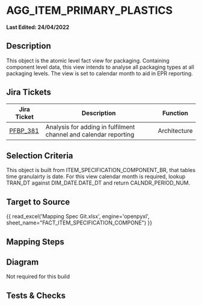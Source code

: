 # AGG_ITEM_PRIMARY_PLASTICS

**Last Edited: 24/04/2022**

## Description

This object is the atomic level fact view for packaging. Containing component level data, this view intends to analyse all packaging types at all packaging levels. The view is set to calendar month to aid in EPR reporting.

## Jira Tickets

| Jira Ticket | Description | Function |
|-------------|-------------|----------|
|[PFBP_381](https://sainsburys-jira.valiantys.net/browse/PFBP-381)| Analysis for adding in fulfilment channel and calendar reporting | Architecture

## Selection Criteria

This object is built from ITEM_SPECIFICATION_COMPONENT_BR, that tables time granulairty is date. For this view calendar month is required, lookup TRAN_DT against DIM_DATE.DATE_DT and return CALNDR_PERIOD_NUM.

## Target to Source

{{ read_excel('Mapping Spec Git.xlsx', engine='openpyxl', sheet_name="FACT_ITEM_SPECIFICATION_COMPONE") }} 

## Mapping Steps



## Diagram

Not required for this build

## Tests & Checks 
